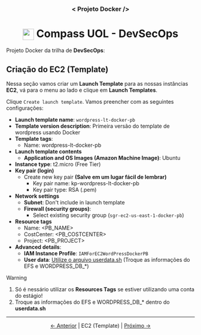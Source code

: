 <h3 align="center">< Projeto Docker /></h3>

<h1 align="center">
    <img align="center" src="https://logospng.org/download/uol/logo-uol-icon-256.png" width="30" height="30" /> Compass UOL - DevSecOps
</h1>

Projeto Docker da trilha de **DevSecOps**:

## Criação do EC2 (Template)

Nessa seção vamos criar um **Launch Template** para as nossas instâncias **EC2**, vá para o menu ao lado e clique em **Launch Templates**.

Clique `Create launch template`. Vamos preencher com as seguintes configurações:

- **Launch template name**: `wordpress-lt-docker-pb`
- **Template version description**: Primeira versão do template de wordpress usando Docker
- **Template tags**:
  - Name: wordpress-lt-docker-pb
- **Launch template contents**
  - **Application and OS Images (Amazon Machine Image)**: Ubuntu
- **Instance type**: t2.micro (Free Tier)
- **Key pair (login)**
  - Create new key pair **(Salve em um lugar fácil de lembrar)**
    - Key pair name: kp-wordpress-lt-docker-pb
    - Key pair type: RSA (.pem)
- **Network settings**
  - **Subnet**: Don't include in launch template
  - **Firewall (security groups)**:
    - Select existing security group (`sgr-ec2-us-east-1-docker-pb`)
- **Resource tags**
  - Name: \<PB_NAME\>
  - CostCenter: \<PB_COSTCENTER\>
  - Project: \<PB_PROJECT\>
- **Advanced details**:
  - **IAM Instance Profile**: `IAMForEC2WordPressDockerPB`
  - **User data**: [Utilize o arquivo userdata.sh](./userdata.sh) (Troque as informações do EFS e WORDPRESS_DB\_\*)

> [!WARNING]
>
> 1. Só é nessário utilizar os **Resources Tags** se estiver utilizando uma conta do estágio!
> 2. Troque as informações do EFS e WORDPRESS_DB\_\* dentro do **userdata.sh**

---

<div align="center">

[← Anterior](10.policy_iam.md) | EC2 (Template) | [Próximo →](12.auto_scaling_group.md)

<div>
